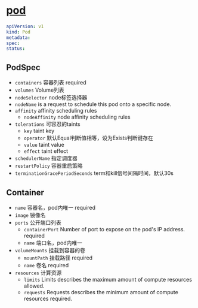 # [pod](https://kubernetes.io/docs/reference/kubernetes-api/workload-resources/pod-v1/)

```yaml
apiVersion: v1
kind: Pod
metadata:
spec:
status:
```

## PodSpec

- `containers` 容器列表 required
- `volumes` Volume列表
- `nodeSelector` node标签选择器
- `nodeName` is a request to schedule this pod onto a specific node.
- `affinity` affinity scheduling rules
  - `nodeAffinity` node affinity scheduling rules
- `tolerations` 可容忍的taints
  - `key` taint key
  - `operator` 默认Equal判断值相等，设为Exists判断键存在
  - `value` taint value
  - `effect` taint effect
- `schedulerName` 指定调度器
- `restartPolicy` 容器重启策略
- `terminationGracePeriodSeconds` term和kill信号间隔时间，默认30s

## Container

- `name` 容器名，pod内唯一 required
- `image` 镜像名
- `ports` 公开端口列表
  - `containerPort` Number of port to expose on the pod's IP address. required
  - `name` 端口名，pod内唯一
- `volumeMounts` 挂载到容器的卷
  - `mountPath` 挂载路径 required
  - `name` 卷名 required
- `resources` 计算资源
  - `limits` Limits describes the maximum amount of compute resources allowed.
  - `requests` Requests describes the minimum amount of compute resources required.
